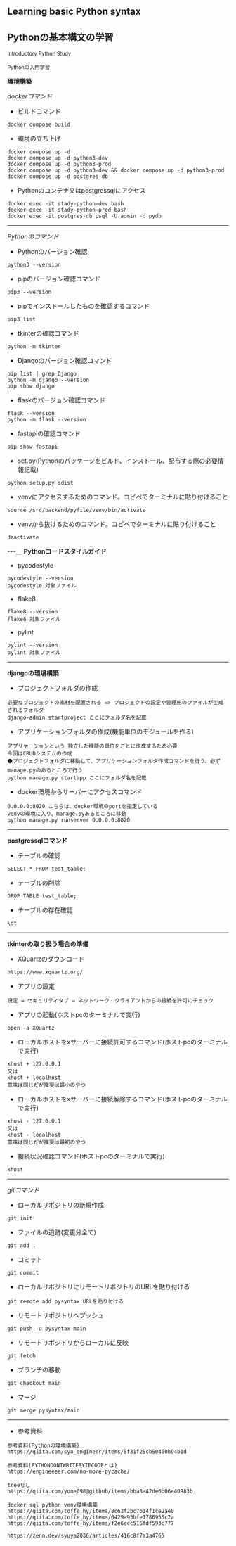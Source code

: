## Learning basic Python syntax
## Pythonの基本構文の学習

<sub> Introductory Python Study </sub>

<sub> Pythonの入門学習 </sub>

**環境構築**

*dockerコマンド*

* ビルドコマンド
```
docker compose build
``` 
* 環境の立ち上げ
```
docker compose up -d 
docker compose up -d python3-dev
docker compose up -d python3-prod
docker compose up -d python3-dev && docker compose up -d python3-prod
docker compose up -d postgres-db
```
* Pythonのコンテナ又はpostgressqlにアクセス
```
docker exec -it stady-python-dev bash
docker exec -it stady-python-prod bash
docker exec -it postgres-db psql -U admin -d pydb
```
---
*Pythonのコマンド*

* Pythonのバージョン確認
```
python3 --version
```
* pipのバージョン確認コマンド
```
pip3 --version
```
* pipでインストールしたものを確認するコマンド
```
pip3 list
```
* tkinterの確認コマンド
```
python -m tkinter
```
* Djangoのバージョン確認コマンド
```
pip list | grep Django
python -m django --version
pip show django
```
* flaskのバージョン確認コマンド
```
flask --version
python -m flask --version
```
* fastapiの確認コマンド
```
pip show fastapi
```
* set.py(Pythonのパッケージをビルド、インストール、配布する際の必要情報記載)
```
python setup.py sdist
```
* venvにアクセスするためのコマンド。コピペでターミナルに貼り付けること
```
source /src/backend/pyfile/venv/bin/activate
```
* venvから抜けるためのコマンド。コピペでターミナルに貼り付けること
```
deactivate
```
---＿
**Pythonコードスタイルガイド**

* pycodestyle
```
pycodestyle --version
pycodestyle 対象ファイル
```
* flake8
```
flake8 --version
flake8 対象ファイル
```
* pylint
```
pylint --version
pylint 対象ファイル
```
---
**djangoの環境構築**

* プロジェクトフォルダの作成
```
必要なプロジェクトの素材を配置される => プロジェクトの設定や管理用のファイルが生成されるフォルダ
django-admin startproject ここにフォルダ名を記載
```

* アプリケーションフォルダの作成(機能単位のモジュールを作る)
```
アプリケーションという 独立した機能の単位をごとに作成するため必要
今回はCRUDシステムの作成
⚫️プロジェクトフォルダに移動して、アプリケーションフォルダ作成コマンドを行う。必ずmanage.pyのあるところで行う
python manage.py startapp ここにフォルダ名を記載
```

* docker環境からサーバーにアクセスコマンド
```
0.0.0.0:8020 こちらは、docker環境のportを指定している
venvの環境に入り、manage.pyあるところに移動
python manage.py runserver 0.0.0.0:8020
```

---
**postgressqlコマンド**

* テーブルの確認
```
SELECT * FROM test_table;
```
* テーブルの削除
```
DROP TABLE test_table;
```
* テーブルの存在確認
```
\dt
```
---
**tkinterの取り扱う場合の準備**

* XQuartzのダウンロード
```
https://www.xquartz.org/
```
* アプリの設定
```
設定 → セキュリティタブ → ネットワーク・クライアントからの接続を許可にチェック
```
* アプリの起動(ホストpcのターミナルで実行)
```
open -a XQuartz
```
* ローカルホストをxサーバーに接続許可するコマンド(ホストpcのターミナルで実行)
```
xhost + 127.0.0.1
又は
xhost + localhost
意味は同じだが推奨は最小のやつ
```
* ローカルホストをxサーバーに接続解除するコマンド(ホストpcのターミナルで実行)
```
xhost - 127.0.0.1
又は
xhost - localhost
意味は同じだが推奨は最初のやつ
```
* 接続状況確認コマンド(ホストpcのターミナルで実行)
```
xhost
```
---
*gitコマンド*

* ローカルリポジトリの新規作成
```
git init
```
* ファイルの追跡(変更分全て)
```
git add .
```
* コミット
```
git commit
```
* ローカルリポジトリにリモートリポジトリのURLを貼り付ける
```
git remote add pysyntax URLを貼り付ける
```
* リモートリポジトリへプッシュ
```
git push -u pysyntax main
```
* リモートリポジトリからローカルに反映
```
git fetch
```
* ブランチの移動
```
git checkout main
```
* マージ
```
git merge pysyntax/main
```
---
* 参考資料
```
参考資料(Pythonの環境構築)
https://qiita.com/syo_engineer/items/5f31f25cb50400b94b1d
```
```
参考資料(PYTHONDONTWRITEBYTECODEとは)
https://engineeeer.com/no-more-pycache/
```
```
treeなし
https://qiita.com/yone098@github/items/bba8a42de6b06e40983b
```
```
docker sql python venv環境構築
https://qiita.com/toffe_hy/items/8c62f2bc7b14f1ce2ae0
https://qiita.com/toffe_hy/items/0429a95bfe1786955c2a
https://qiita.com/toffe_hy/items/f2e6ecc516fdf593c777

https://zenn.dev/syuya2036/articles/416c8f7a3a4765
```